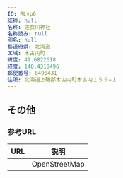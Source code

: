```yaml
---
ID: RLvp6
総称: null
名称: 佐女川神社
名称読み: null
別名: null
都道府県: 北海道
区域: 木古内町
緯度: 41.6822618
経度: 140.4318496
郵便番号: 0490431
住所: 北海道上磯郡木古内町木古内１５５−１
---
```


## その他

### 参考URL

| URL | 説明          |
| --- | ------------- |
|     | OpenStreetMap |

